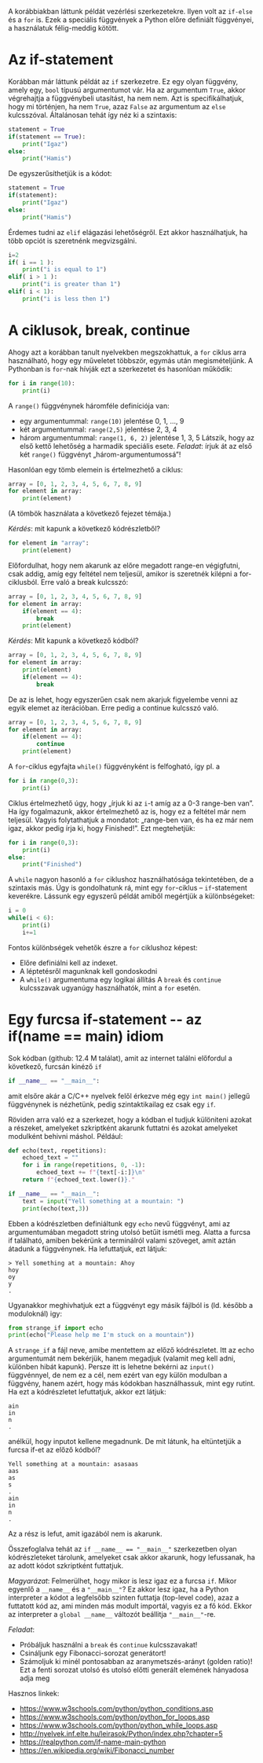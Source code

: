 A korábbiakban láttunk példát vezérlési szerkezetekre. Ilyen volt az ```if-else``` és a ```for``` is. Ezek a
speciális függvények a Python előre definiált függvényei, a használatuk félig-meddig kötött.

# Az if-statement

Korábban már láttunk példát az ```if``` szerkezetre. Ez egy olyan függvény, amely egy, ```bool``` típusú
argumentumot vár. Ha az argumentum ```True```, akkor végrehajtja a függvénybeli utasítást, ha
nem nem. Azt is specifikálhatjuk, hogy mi történjen, ha nem ```True```, azaz ```False``` az argumentum
az ```else``` kulcsszóval. Általánosan tehát így néz ki a szintaxis:
```python
statement = True
if(statement == True):
	print("Igaz")
else:
	print("Hamis")
```
De egyszerűsíthetjük is a kódot:
```python
statement = True
if(statement):
	print("Igaz")
else:
	print("Hamis")
```
Érdemes tudni az ```elif``` elágazási lehetőségről. Ezt akkor használhatjuk, ha több opciót is
szeretnénk megvizsgálni.
```python
i=2
if( i == 1 ):
	print("i is equal to 1")
elif( i > 1 ):
	print("i is greater than 1")
elif( i < 1):
	print("i is less then 1")
```

# A ciklusok, break, continue

Ahogy azt a korábban tanult nyelvekben megszokhattuk, a ```for``` ciklus arra használható, hogy
egy műveletet többször, egymás után megismételjünk. A Pythonban is ```for```-nak hívják ezt
a szerkezetet és hasonlóan működik:
```python
for i in range(10):
	print(i)
```
A ```range()``` függvénynek háromféle definíciója van:
- egy argumentummal: ```range(10)``` jelentése 0, 1, ..., 9
- két argumentummal: ```range(2,5)``` jelentése 2, 3, 4
- három argumentummal: ```range(1, 6, 2)``` jelentése 1, 3, 5
Látszik, hogy az első kettő lehetőség a harmadik speciális esete.
*Feladat*: írjuk át az első két ```range()``` függvényt „három-argumentumossá”!

Hasonlóan egy tömb elemein is értelmezhető a ciklus:
```python
array = [0, 1, 2, 3, 4, 5, 6, 7, 8, 9]
for element in array:
	print(element)
```
(A tömbök használata a következő fejezet témája.)

*Kérdés*: mit kapunk a következő kódrészletből?
```python
for element in "array":
	print(element)
```

Előfordulhat, hogy nem akarunk az előre megadott range-en végigfutni, csak addig, amíg egy
feltétel nem teljesül, amikor is szeretnék kilépni a for-ciklusból. Erre való a break kulcsszó:
```python
array = [0, 1, 2, 3, 4, 5, 6, 7, 8, 9]
for element in array:
	if(element == 4):
		break
	print(element)
```	
*Kérdés*: Mit kapunk a következő kódból?
```python
array = [0, 1, 2, 3, 4, 5, 6, 7, 8, 9]
for element in array:
	print(element)
	if(element == 4):
		break
```
De az is lehet, hogy egyszerűen csak nem akarjuk figyelembe venni az egyik elemet az
iterációban. Erre pedig a continue kulcsszó való.
```python
array = [0, 1, 2, 3, 4, 5, 6, 7, 8, 9]
for element in array:
	if(element == 4):
		continue
	print(element)
```
A ```for```-ciklus egyfajta ```while()``` függvényként is felfogható, így pl. a
```python
for i in range(0,3):
	print(i)
```
Ciklus értelmezhető úgy, hogy „írjuk ki az ```i```-t amíg az a 0-3 range-ben van”. Ha így
fogalmazunk, akkor értelmezhető az is, hogy ez a feltétel már nem teljesül. Vagyis folytathatjuk
a mondatot: „range-ben van, és ha ez már nem igaz, akkor pedig írja ki, hogy Finished!”. Ezt
megtehetjük:
```python
for i in range(0,3):
	print(i)
else:
	print("Finished")
```

A ```while``` nagyon hasonló a ```for``` ciklushoz használhatósága tekintetében, de a szintaxis más.
Úgy is gondolhatunk rá, mint egy ```for```-ciklus – ```if```-statement keverékre. Lássunk egy egyszerű
példát amiből megértjük a különbségeket:
```python
i = 0
while(i < 6):
	print(i)
	i+=1
```

Fontos különbségek vehetők észre a ```for``` ciklushoz képest:
- Előre definiálni kell az indexet.
- A léptetésről magunknak kell gondoskodni
- A ```while()``` argumentuma egy logikai állítás
A ```break``` és ```continue``` kulcsszavak ugyanúgy használhatók, mint a ```for``` esetén.

# Egy furcsa if-statement -- az if(__name__ == __main__) idiom

Sok kódban (github: 12.4 M találat), amit az internet találni előfordul a következő, furcsán kinéző ```if```
```python
if __name__ == "__main__":
```
amit elsőre akár a C/C++ nyelvek felől érkezve még egy ```int main()``` jellegű függvénynek is
nézhetünk, pedig szintaktikailag ez csak egy ```if```.

Röviden arra való ez a szerkezet, hogy a kódban el tudjuk különiteni azokat a részeket,
amelyeket szkriptként akarunk futtatni és azokat amelyeket modulként behivni máshol.
Például:
```python
def echo(text, repetitions):
	echoed_text = ""
	for i in range(repetitions, 0, -1):
		echoed_text += f"{text[-i:]}\n"
	return f"{echoed_text.lower()}."

if __name__ == "__main__":
	text = input("Yell something at a mountain: ")
	print(echo(text,3))
```

Ebben a kódrészletben definiáltunk egy ```echo``` nevű függvényt, ami az argumentumában megadott 
string utolsó betűit ismétli meg. Alatta a furcsa if található, amiben bekérünk a terminálról valami 
szöveget, amit aztán átadunk a függvénynek. Ha lefuttatjuk, ezt látjuk: 
```
> Yell something at a mountain: Ahoy 
hoy
oy
y
.
```

Ugyanakkor meghivhatjuk ezt a függvényt egy másik fájlból is (ld. később a moduloknál) igy: 
```python
from strange_if import echo 
print(echo("Please help me I'm stuck on a mountain"))
```
A ```strange_if``` a fájl neve, amibe mentettem az előző kódrészletet. Itt az echo argumentumát 
nem bekérjük, hanem megadjuk (valamit meg kell adni, különben hibát kapunk). Persze itt is lehetne 
bekérni az ```input()``` függvénnyel, de nem ez a cél, nem ezért van egy külön modulban a függvény, 
hanem azért, hogy más kódokban használhassuk, mint egy rutint. Ha ezt a kódrészletet lefuttatjuk, 
akkor ezt látjuk: 
```
ain
in
n
.
```
anélkül, hogy inputot kellene megadnunk. De mit látunk, ha eltüntetjük a furcsa if-et az előző kódból?
```
Yell something at a mountain: asasaas
aas
as
s
. 
ain
in
n
.
```
Az a rész is lefut, amit igazából nem is akarunk.

Összefoglalva tehát az ```if __name__ == "__main__"``` szerkezetben olyan kódrészleteket tárolunk, 
amelyeket csak akkor akarunk, hogy lefussanak, ha az adott kódot szkriptként futtatjuk.

*Magyarázat*: Felmerülhet, hogy mikor is lesz igaz ez a furcsa ```if```. Mikor egyenlő a
```__name__``` és a ```"__main__"```? Ez akkor lesz igaz, ha a Python interpreter a kódot a 
legfelsőbb szinten futtatja (top-level code), azaz a futtatott kód az, ami minden más modult importál,
vagyis ez a fő kód. Ekkor az interpreter a ```global __name__``` változót beállitja ```"__main__"```-re.

*Feladat*:
- Próbáljuk használni a ```break``` és ```continue``` kulcsszavakat!
- Csináljunk egy Fibonacci-sorozat generátort!
- Számoljuk ki minél pontosabban az aranymetszés-arányt (golden ratio)! Ezt a fenti sorozat utolsó és utolsó előtti generált elemének hányadosa adja meg


Hasznos linkek:
- https://www.w3schools.com/python/python_conditions.asp
- https://www.w3schools.com/python/python_for_loops.asp
- https://www.w3schools.com/python/python_while_loops.asp
- http://nyelvek.inf.elte.hu/leirasok/Python/index.php?chapter=5
- https://realpython.com/if-name-main-python
- https://en.wikipedia.org/wiki/Fibonacci_number
